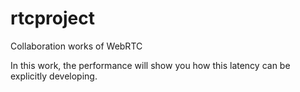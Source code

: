 # rtcproject
Collaboration works of WebRTC


In this work, the performance will show you how this latency can be explicitly developing.
